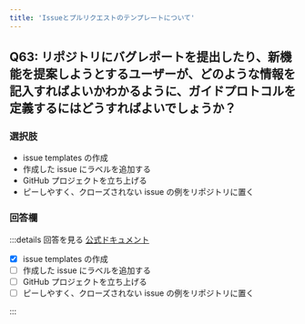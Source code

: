 ```yaml
---
title: 'Issueとプルリクエストのテンプレートについて'
---
```


## Q63: リポジトリにバグレポートを提出したり、新機能を提案しようとするユーザーが、どのような情報を記入すればよいかわかるように、ガイドプロトコルを定義するにはどうすればよいでしょうか？

### 選択肢

- issue templates の作成
- 作成した issue にラベルを追加する
- GitHub プロジェクトを立ち上げる
- ピーしやすく、クローズされない issue の例をリポジトリに置く

### 回答欄

:::details 回答を見る
[公式ドキュメント](https://docs.github.com/ja/communities/using-templates-to-encourage-useful-issues-and-pull-requests/about-issue-and-pull-request-templates)

- [x] issue templates の作成
- [ ] 作成した issue にラベルを追加する
- [ ] GitHub プロジェクトを立ち上げる
- [ ] ピーしやすく、クローズされない issue の例をリポジトリに置く

:::
